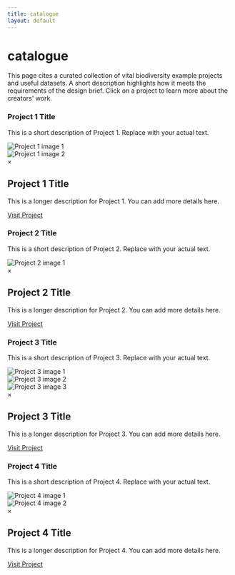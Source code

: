 ```yaml
---
title: catalogue
layout: default
---
```


# catalogue

<p>This page cites a curated collection of vital biodiversity example projects and useful datasets. A short description highlights how it meets the requirements of the design brief. Click on a project to learn more about the creators' work.</p>

<div class="catalogue-grid">

  <!-- Project Card 1 -->
  <div class="catalogue-card" onclick="openModal(1)">
    <div class="catalogue-content">
      <h3>Project 1 Title</h3>
      <p>This is a short description of Project 1. Replace with your actual text.</p>
    </div>
    <div class="catalogue-images">
      <div class="catalogue-image-wrapper">
        <img src="/assets/catalogue/project1-1.jpg" alt="Project 1 image 1">
      </div>
      <div class="catalogue-image-wrapper">
        <img src="/assets/catalogue/project1-2.jpg" alt="Project 1 image 2">
      </div>
    </div>
  </div>

  <!-- Modal for Project 1 -->
  <div id="modal-1" class="catalogue-modal">
    <div class="catalogue-modal-content">
      <span class="catalogue-modal-close" onclick="closeModal(1)">&times;</span>
      <h2>Project 1 Title</h2>
      <p>This is a longer description for Project 1. You can add more details here.</p>
      <a href="https://example.com" class="catalogue-link" target="_blank">Visit Project</a>
      <div class="catalogue-images">
        <div class="catalogue-image-wrapper">
          <img src="/assets/catalogue/project1-1.jpg" alt="">
        </div>
        <div class="catalogue-image-wrapper">
          <img src="/assets/catalogue/project1-2.jpg" alt="">
        </div>
      </div>
    </div>
  </div>

  <!-- Project Card 2 -->
  <div class="catalogue-card" onclick="openModal(2)">
    <div class="catalogue-content">
      <h3>Project 2 Title</h3>
      <p>This is a short description of Project 2. Replace with your actual text.</p>
    </div>
    <div class="catalogue-images">
      <div class="catalogue-image-wrapper">
        <img src="/assets/catalogue/project2-1.jpg" alt="Project 2 image 1">
      </div>
    </div>
  </div>

  <!-- Modal for Project 2 -->
  <div id="modal-2" class="catalogue-modal">
    <div class="catalogue-modal-content">
      <span class="catalogue-modal-close" onclick="closeModal(2)">&times;</span>
      <h2>Project 2 Title</h2>
      <p>This is a longer description for Project 2. You can add more details here.</p>
      <a href="https://example.com" class="catalogue-link" target="_blank">Visit Project</a>
      <div class="catalogue-images">
        <div class="catalogue-image-wrapper">
          <img src="/assets/catalogue/project2-1.jpg" alt="">
        </div>
      </div>
    </div>
  </div>

  <!-- Project Card 3 -->
  <div class="catalogue-card" onclick="openModal(3)">
    <div class="catalogue-content">
      <h3>Project 3 Title</h3>
      <p>This is a short description of Project 3. Replace with your actual text.</p>
    </div>
    <div class="catalogue-images">
      <div class="catalogue-image-wrapper">
        <img src="/assets/catalogue/project3-1.jpg" alt="Project 3 image 1">
      </div>
      <div class="catalogue-image-wrapper">
        <img src="/assets/catalogue/project3-2.jpg" alt="Project 3 image 2">
      </div>
      <div class="catalogue-image-wrapper">
        <img src="/assets/catalogue/project3-3.jpg" alt="Project 3 image 3">
      </div>
    </div>
  </div>

  <!-- Modal for Project 3 -->
  <div id="modal-3" class="catalogue-modal">
    <div class="catalogue-modal-content">
      <span class="catalogue-modal-close" onclick="closeModal(3)">&times;</span>
      <h2>Project 3 Title</h2>
      <p>This is a longer description for Project 3. You can add more details here.</p>
      <a href="https://example.com" class="catalogue-link" target="_blank">Visit Project</a>
      <div class="catalogue-images">
        <div class="catalogue-image-wrapper">
          <img src="/assets/catalogue/project3-1.jpg" alt="">
        </div>
        <div class="catalogue-image-wrapper">
          <img src="/assets/catalogue/project3-2.jpg" alt="">
        </div>
        <div class="catalogue-image-wrapper">
          <img src="/assets/catalogue/project3-3.jpg" alt="">
        </div>
      </div>
    </div>
  </div>

  <!-- Project Card 4 -->
  <div class="catalogue-card" onclick="openModal(4)">
    <div class="catalogue-content">
      <h3>Project 4 Title</h3>
      <p>This is a short description of Project 4. Replace with your actual text.</p>
    </div>
    <div class="catalogue-images">
      <div class="catalogue-image-wrapper">
        <img src="/assets/catalogue/project4-1.jpg" alt="Project 4 image 1">
      </div>
      <div class="catalogue-image-wrapper">
        <img src="/assets/catalogue/project4-2.jpg" alt="Project 4 image 2">
      </div>
    </div>
  </div>

  <!-- Modal for Project 4 -->
  <div id="modal-4" class="catalogue-modal">
    <div class="catalogue-modal-content">
      <span class="catalogue-modal-close" onclick="closeModal(4)">&times;</span>
      <h2>Project 4 Title</h2>
      <p>This is a longer description for Project 4. You can add more details here.</p>
      <a href="https://example.com" class="catalogue-link" target="_blank">Visit Project</a>
      <div class="catalogue-images">
        <div class="catalogue-image-wrapper">
          <img src="/assets/catalogue/project4-1.jpg" alt="">
        </div>
        <div class="catalogue-image-wrapper">
          <img src="/assets/catalogue/project4-2.jpg" alt="">
        </div>
      </div>
    </div>
  </div>

</div>
